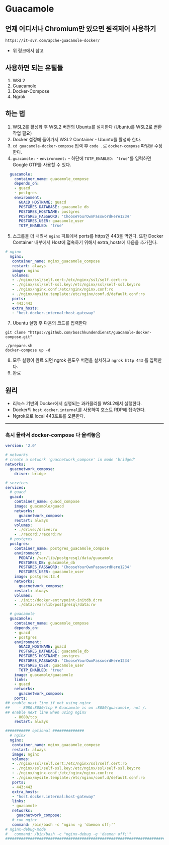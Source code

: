 # Guacamole
## 언제 어디서나 Chromium만 있으면 원격제어 사용하기
`https://it-svr.com/apche-guacamole-docker/`  
* 위 링크에서 참고
  
## 사용하면 되는 유틸들
1. WSL2
2. Guacamole
3. Docker-Compose
4. Ngrok
  
## 하는 법
1. WSL2를 활성화 후 WSL2 버전의 Ubuntu를 설치한다 (Ubuntu를 WSL2로 변환작업 필요)
2. Docker 설정에 들어가서 WSL2 Container - Ubuntu를 활성화 한다.
3. `cd guacamole-docker-compose` 입력 후 `code .`로 `docker-compose` 파일을 수정한다.
4. `guacamole:` - `environment:` - 하단에 `TOTP_ENABLED: ‘true’`를 입력하면 Google OTP를 사용할 수 있다.
```yml
  guacamole:
    container_name: guacamole_compose
    depends_on:
    - guacd
    - postgres
    environment:
      GUACD_HOSTNAME: guacd
      POSTGRES_DATABASE: guacamole_db
      POSTGRES_HOSTNAME: postgres
      POSTGRES_PASSWORD: 'ChooseYourOwnPasswordHere1234'
      POSTGRES_USER: guacamole_user
      TOTP_ENABLED: 'true'
```
5. 스크롤을 더 내려서 `nginx` 파트에서 ports를 https인 443을 먹인다. 또한 Docker Container 내부에서 Host에 접속하기 위해서 extra_hosts에 다음을 추가한다.
```yml
# nginx
  nginx:
   container_name: nginx_guacamole_compose
   restart: always
   image: nginx
   volumes:
   - ./nginx/ssl/self.cert:/etc/nginx/ssl/self.cert:ro
   - ./nginx/ssl/self-ssl.key:/etc/nginx/ssl/self-ssl.key:ro
   - ./nginx/nginx.conf:/etc/nginx/nginx.conf:ro
   - ./nginx/mysite.template:/etc/nginx/conf.d/default.conf:ro
   ports:
   - 443:443
   extra_hosts:
   - "host.docker.internal:host-gateway"
```
7. Ubuntu 실행 후 다음의 코드를 입력한다
```shell
git clone "https://github.com/boschkundendienst/guacamole-docker-compose.git"

./prepare.sh
docker-compose up -d
```
8. 모두 실행이 완료 되면 ngrok 윈도우 버전을 설치하고 `ngrok http 443` 를 입력한다.
9. 완료

## 원리
* 리눅스 기반의 Docker에서 실행되는 과카몰리를 WSL2에서 실행한다.
* Docker의 `host.docker.internal`를 사용하여 호스트 RDP에 접속한다.
* Ngrok으로 local 443포트를 오픈한다.

---
### 혹시 몰라서 docker-compose 다 올려놓음
```yml
version: '2.0'

# networks
# create a network 'guacnetwork_compose' in mode 'bridged'
networks:
  guacnetwork_compose:
    driver: bridge

# services
services:
  # guacd
  guacd:
    container_name: guacd_compose
    image: guacamole/guacd
    networks:
      guacnetwork_compose:
    restart: always
    volumes:
    - ./drive:/drive:rw
    - ./record:/record:rw
  # postgres
  postgres:
    container_name: postgres_guacamole_compose
    environment:
      PGDATA: /var/lib/postgresql/data/guacamole
      POSTGRES_DB: guacamole_db
      POSTGRES_PASSWORD: 'ChooseYourOwnPasswordHere1234'
      POSTGRES_USER: guacamole_user
    image: postgres:13.4
    networks:
      guacnetwork_compose:
    restart: always
    volumes:
    - ./init:/docker-entrypoint-initdb.d:ro
    - ./data:/var/lib/postgresql/data:rw

  # guacamole
  guacamole:
    container_name: guacamole_compose
    depends_on:
    - guacd
    - postgres
    environment:
      GUACD_HOSTNAME: guacd
      POSTGRES_DATABASE: guacamole_db
      POSTGRES_HOSTNAME: postgres
      POSTGRES_PASSWORD: 'ChooseYourOwnPasswordHere1234'
      POSTGRES_USER: guacamole_user
      TOTP_ENABLED: 'true'
    image: guacamole/guacamole
    links:
    - guacd
    networks:
      guacnetwork_compose:
    ports:
## enable next line if not using nginx
##    - 8080:8080/tcp # Guacamole is on :8080/guacamole, not /.
## enable next line when using nginx
    - 8080/tcp
    restart: always

########### optional ##############
  # nginx
  nginx:
   container_name: nginx_guacamole_compose
   restart: always
   image: nginx
   volumes:
   - ./nginx/ssl/self.cert:/etc/nginx/ssl/self.cert:ro
   - ./nginx/ssl/self-ssl.key:/etc/nginx/ssl/self-ssl.key:ro
   - ./nginx/nginx.conf:/etc/nginx/nginx.conf:ro
   - ./nginx/mysite.template:/etc/nginx/conf.d/default.conf:ro
   ports:
   - 443:443
   extra_hosts:
   - "host.docker.internal:host-gateway"
   links:
   - guacamole
   networks:
     guacnetwork_compose:
   # run nginx
   command: /bin/bash -c "nginx -g 'daemon off;'"
# nginx-debug-mode
#   command: /bin/bash -c "nginx-debug -g 'daemon off;'"
####################################################################################

```